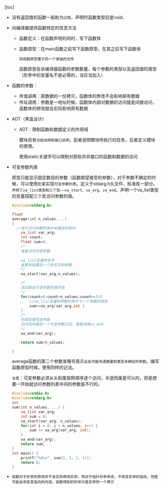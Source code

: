 [toc]

- 没有返回值的函数一般称为`过程`，声明时函数类型应是void、

- 向编译器提供函数特定的信息方法

  - 函数定义：在函数声明的同时，写下函数体

  - 函数原型：在main函数之前写下函数原型，在其之后写下函数体

    `将函数原型置于同一个单独的文件` 

    函数原型告诉编译器函数的参数数量，每个参数的类型以及返回值的类型（形参中的变量名不是必需的，当应当加入）

- 函数的参数：

  - 传值调用：原数据的一份拷贝，函数体的修改不会影响原有数据
  - 传址调用：参数是一地址时候，函数体内部对数据的访问就是间接访问，函数体的修改就会实际影响原有数据

- ADT（黑盒设计）

  - ADT：限制函数和数据定义的作用域

    模块具有`功能说明和接口说明`，前者说明模块所执行的任务，后者定义模块的使用。

    使用static关键字可以限制对那些并非接口的函数和数据的访问

- 可变参数列表

  原型只能显示固定数目的参数（函数期望接受的参数），对于参数不确定的时候，可以使用`宏`来实现`可变参数列表`。定义于stdarg.h头文件，标准库一部分。`声明了va_list类型和三个宏——va_start、va_arg、va_end`。声明一个va_list类型的变量搭配三个宏访问参数的值。

  ```c
  #include<stdarg.h>
  
  float
  average(int n_values,...)
  {
  	//用于访问参数列表中未确定的部分
      va_list var_arg;
      int count;
      float sum=0;
      /*
      准备访问可变参数
      
      va_list变量的名字
      省略号前最后一个有名字的参数
      */
      va_start(var_arg,n_values);
  
      /*
      添加取自可变参数列表的值
      */
      for(count=0;count<n_values;count+=1){
          //va_list变量和参数列表中下一个参数的类型
          sum+=va_arg(var_arg,int )
      }
      /*
      完成处理可变参数
      访问完毕最后一个可变参数之后，需要调用va_end
      */
      va_end(var_arg);
  
      return sum/n_values;
  
  }
  ```

  average函数的第二个参数省略号表示`此处可能传递数量和类型未确定的参数`。编写函数原型时候，使用同样的记法。

  `注意`：可变参数必须从头到尾按照顺序逐个访问，半途而废是可以的，但是想要一开始就访问参数列表中间的参数是不行的。

  ```c
  #include<stdio.h>
  #include<stdarg.h>
  int
  sum(int n_values, ...) {
      va_list var_arg;
      int sum = 0;
      va_start(var_arg, n_values);
      for(int i = 0; i < n_values; i++) {
          sum += va_arg(var_arg, int);
      }
      va_end(var_arg);
      return sum;
  }
  int main() {
      printf("%d\n", sum(3, 1, 1, 1));
      return 0;
  }
  ```

  

- `函数对于形参的修改并不会实际修改实参，而对于指针形参来说，不改变实参的指向，但是可能会改变其指向的内容，函数得到的形参只是实参的一个拷贝`